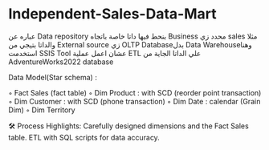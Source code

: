 # Independent-Sales-Data-Mart
 عباره عن Data repository بنحط فيها داتا خاصة باتجاه Business محدد زي sales مثلا 
والداتا بتيجي من   External source  زي OLTP Databaseبدل Data Warehouseوهنا استخدمت SSIS Tool عشان اعمل عملية ETL علي الداتا الجاية من   AdventureWorks2022 database

Data Model(Star schema) :

 ◦ Fact Sales (fact table)
 ◦ Dim Product : with SCD (reorder point transaction)
 ◦ Dim Customer : with SCD (phone transaction)
 ◦ Dim Date : calendar (Grain Dim)
 ◦ Dim Territory

 🛠 Process Highlights:
Carefully designed dimensions and the Fact Sales table.
ETL with SQL scripts for data accuracy.
